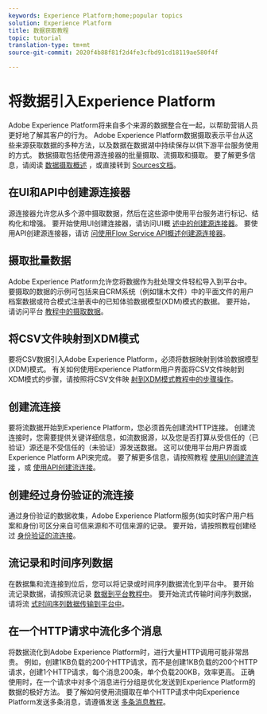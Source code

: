 ```yaml
---
keywords: Experience Platform;home;popular topics
solution: Experience Platform
title: 数据获取教程
topic: tutorial
translation-type: tm+mt
source-git-commit: 2020f4b88f81f2d4fe3cfbd91cd18119ae580f4f

---
```



# 将数据引入Experience Platform

Adobe Experience Platform将来自多个来源的数据整合在一起，以帮助营销人员更好地了解其客户的行为。 Adobe Experience Platform数据摄取表示平台从这些来源获取数据的多种方法，以及数据在数据湖中持续保存以供下游平台服务使用的方式。 数据摄取包括使用源连接器的批量摄取、流摄取和摄取。 要了解更多信息，请阅读 [数据摄取概述](../ingestion/home.md) ，或直接转到 [Sources文档](../source-connectors/home.md)。

## 在UI和API中创建源连接器

源连接器允许您从多个源中摄取数据，然后在这些源中使用平台服务进行标记、结构化和增强。 要开始使用UI创建连接器，请访问UI概 [述中的创建源连接器](https://www.adobe.io/apis/experienceplatform/home/tutorials/sources-ui-tutorials.html#!api-specification/markdown/narrative/tutorials/sources_tutorial/ui/sources-ui-tutorial.md)。 要使用API创建源连接器，请访 [问使用Flow Service API概述创建源连接器](https://www.adobe.io/apis/experienceplatform/home/tutorials/sources-api-tutorials.html#!api-specification/markdown/narrative/tutorials/sources_tutorial/api/sources-api-tutorial.md)。

## 摄取批量数据

Adobe Experience Platform允许您将数据作为批处理文件轻松导入到平台中。 要摄取的数据的示例可包括来自CRM系统（例如镶木文件）中的平面文件的用户档案数据或符合模式注册表中的已知体验数据模型(XDM)模式的数据。 要开始，请访问平台 [教程中的摄取数据](../ingestion/tutorials/ingest-batch-data.md)。

## 将CSV文件映射到XDM模式

要将CSV数据引入Adobe Experience Platform，必须将数据映射到体验数据模型(XDM)模式。 有关如何使用Experience Platform用户界面将CSV文件映射到XDM模式的步骤，请按照将CSV文件映 [射到XDM模式教程中的步骤操作](../ingestion/tutorials/map-a-csv-file.md)。

## 创建流连接

要将流数据开始到Experience Platform，您必须首先创建流HTTP连接。 创建流连接时，您需要提供关键详细信息，如流数据源，以及您是否打算从受信任的（已验证）源还是不受信任的（未验证）源发送数据。 这可以使用平台用户界面或Experience Platform API来完成。 要了解更多信息，请按照教程 [使用UI创建流连接](../ingestion/tutorials/create-streaming-connection-ui.md) ，或 [使用API创建流连接](../ingestion/tutorials/create-streaming-connection.md)。

## 创建经过身份验证的流连接

通过身份验证的数据收集，Adobe Experience Platform服务(如实时客户用户档案和身份)可区分来自可信来源和不可信来源的记录。 要开始，请按照教程创建经过 [身份验证的流连接](../ingestion/tutorials/create-authenticated-streaming-connection.md)。

## 流记录和时间序列数据

在数据集和流连接到位后，您可以将记录或时间序列数据流化到平台中。 要开始流记录数据，请按照流记录 [数据到平台教程中](../ingestion/tutorials/streaming-record-data.md)。 要开始流式传输时间序列数据，请将流 [式时间序列数据传输到平台中](../ingestion/tutorials/streaming-time-series-data.md)。

## 在一个HTTP请求中流化多个消息

将数据流化到Adobe Experience Platform时，进行大量HTTP调用可能非常昂贵。 例如，创建1KB负载的200个HTTP请求，而不是创建1KB负载的200个HTTP请求，创建1个HTTP请求，每个消息200条，单个负载200KB，效率更高。 正确使用时，在一个请求中对多个消息进行分组是优化发送到Experience Platform的数据的极好方法。 要了解如何使用流摄取在单个HTTP请求中向Experience Platform发送多条消息，请遵循发送 [多条消息教程](../ingestion/tutorials/streaming-multiple-messages.md)。



